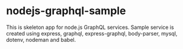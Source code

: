 # nodejs-graphql-sample

This is skeleton app for node.js GraphQL services. Sample service is created using express, graphql, express-graphql, body-parser, mysql, dotenv, nodeman and babel.
